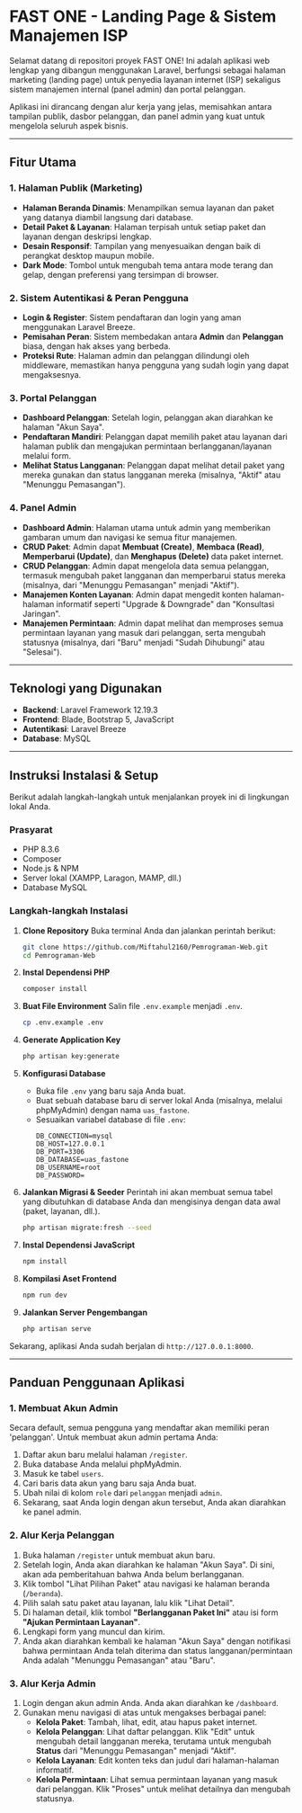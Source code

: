 # FAST ONE - Landing Page & Sistem Manajemen ISP

Selamat datang di repositori proyek FAST ONE! Ini adalah aplikasi web lengkap yang dibangun menggunakan Laravel, berfungsi sebagai halaman marketing (landing page) untuk penyedia layanan internet (ISP) sekaligus sistem manajemen internal (panel admin) dan portal pelanggan.

Aplikasi ini dirancang dengan alur kerja yang jelas, memisahkan antara tampilan publik, dasbor pelanggan, dan panel admin yang kuat untuk mengelola seluruh aspek bisnis.

---

## Fitur Utama

### 1. Halaman Publik (Marketing)

-   **Halaman Beranda Dinamis**: Menampilkan semua layanan dan paket yang datanya diambil langsung dari database.
-   **Detail Paket & Layanan**: Halaman terpisah untuk setiap paket dan layanan dengan deskripsi lengkap.
-   **Desain Responsif**: Tampilan yang menyesuaikan dengan baik di perangkat desktop maupun mobile.
-   **Dark Mode**: Tombol untuk mengubah tema antara mode terang dan gelap, dengan preferensi yang tersimpan di browser.

### 2. Sistem Autentikasi & Peran Pengguna

-   **Login & Register**: Sistem pendaftaran dan login yang aman menggunakan Laravel Breeze.
-   **Pemisahan Peran**: Sistem membedakan antara **Admin** dan **Pelanggan** biasa, dengan hak akses yang berbeda.
-   **Proteksi Rute**: Halaman admin dan pelanggan dilindungi oleh middleware, memastikan hanya pengguna yang sudah login yang dapat mengaksesnya.

### 3. Portal Pelanggan

-   **Dashboard Pelanggan**: Setelah login, pelanggan akan diarahkan ke halaman "Akun Saya".
-   **Pendaftaran Mandiri**: Pelanggan dapat memilih paket atau layanan dari halaman publik dan mengajukan permintaan berlangganan/layanan melalui form.
-   **Melihat Status Langganan**: Pelanggan dapat melihat detail paket yang mereka gunakan dan status langganan mereka (misalnya, "Aktif" atau "Menunggu Pemasangan").

### 4. Panel Admin

-   **Dashboard Admin**: Halaman utama untuk admin yang memberikan gambaran umum dan navigasi ke semua fitur manajemen.
-   **CRUD Paket**: Admin dapat **Membuat (Create)**, **Membaca (Read)**, **Memperbarui (Update)**, dan **Menghapus (Delete)** data paket internet.
-   **CRUD Pelanggan**: Admin dapat mengelola data semua pelanggan, termasuk mengubah paket langganan dan memperbarui status mereka (misalnya, dari "Menunggu Pemasangan" menjadi "Aktif").
-   **Manajemen Konten Layanan**: Admin dapat mengedit konten halaman-halaman informatif seperti "Upgrade & Downgrade" dan "Konsultasi Jaringan".
-   **Manajemen Permintaan**: Admin dapat melihat dan memproses semua permintaan layanan yang masuk dari pelanggan, serta mengubah statusnya (misalnya, dari "Baru" menjadi "Sudah Dihubungi" atau "Selesai").

---

## Teknologi yang Digunakan

-   **Backend**: Laravel Framework 12.19.3
-   **Frontend**: Blade, Bootstrap 5, JavaScript
-   **Autentikasi**: Laravel Breeze
-   **Database**: MySQL

---

## Instruksi Instalasi & Setup

Berikut adalah langkah-langkah untuk menjalankan proyek ini di lingkungan lokal Anda.

### Prasyarat

-   PHP 8.3.6
-   Composer
-   Node.js & NPM
-   Server lokal (XAMPP, Laragon, MAMP, dll.)
-   Database MySQL

### Langkah-langkah Instalasi

1.  **Clone Repository**
    Buka terminal Anda dan jalankan perintah berikut:

    ```bash
    git clone https://github.com/Miftahul2160/Pemrograman-Web.git
    cd Pemrograman-Web
    ```

2.  **Instal Dependensi PHP**

    ```bash
    composer install
    ```

3.  **Buat File Environment**
    Salin file `.env.example` menjadi `.env`.

    ```bash
    cp .env.example .env
    ```

4.  **Generate Application Key**

    ```bash
    php artisan key:generate
    ```

5.  **Konfigurasi Database**

    -   Buka file `.env` yang baru saja Anda buat.
    -   Buat sebuah database baru di server lokal Anda (misalnya, melalui phpMyAdmin) dengan nama `uas_fastone`.
    -   Sesuaikan variabel database di file `.env`:
        ```env
        DB_CONNECTION=mysql
        DB_HOST=127.0.0.1
        DB_PORT=3306
        DB_DATABASE=uas_fastone
        DB_USERNAME=root
        DB_PASSWORD=
        ```

6.  **Jalankan Migrasi & Seeder**
    Perintah ini akan membuat semua tabel yang dibutuhkan di database Anda dan mengisinya dengan data awal (paket, layanan, dll.).

    ```bash
    php artisan migrate:fresh --seed
    ```

7.  **Instal Dependensi JavaScript**

    ```bash
    npm install
    ```

8.  **Kompilasi Aset Frontend**

    ```bash
    npm run dev
    ```

9.  **Jalankan Server Pengembangan**
    ```bash
    php artisan serve
    ```

Sekarang, aplikasi Anda sudah berjalan di `http://127.0.0.1:8000`.

---

## Panduan Penggunaan Aplikasi

### 1. Membuat Akun Admin

Secara default, semua pengguna yang mendaftar akan memiliki peran 'pelanggan'. Untuk membuat akun admin pertama Anda:

1.  Daftar akun baru melalui halaman `/register`.
2.  Buka database Anda melalui phpMyAdmin.
3.  Masuk ke tabel `users`.
4.  Cari baris data akun yang baru saja Anda buat.
5.  Ubah nilai di kolom `role` dari `pelanggan` menjadi `admin`.
6.  Sekarang, saat Anda login dengan akun tersebut, Anda akan diarahkan ke panel admin.

### 2. Alur Kerja Pelanggan

1.  Buka halaman `/register` untuk membuat akun baru.
2.  Setelah login, Anda akan diarahkan ke halaman "Akun Saya". Di sini, akan ada pemberitahuan bahwa Anda belum berlangganan.
3.  Klik tombol "Lihat Pilihan Paket" atau navigasi ke halaman beranda (`/beranda`).
4.  Pilih salah satu paket atau layanan, lalu klik "Lihat Detail".
5.  Di halaman detail, klik tombol **"Berlangganan Paket Ini"** atau isi form **"Ajukan Permintaan Layanan"**.
6.  Lengkapi form yang muncul dan kirim.
7.  Anda akan diarahkan kembali ke halaman "Akun Saya" dengan notifikasi bahwa permintaan Anda telah diterima dan status langganan/permintaan Anda adalah "Menunggu Pemasangan" atau "Baru".

### 3. Alur Kerja Admin

1.  Login dengan akun admin Anda. Anda akan diarahkan ke `/dashboard`.
2.  Gunakan menu navigasi di atas untuk mengakses berbagai panel:
    -   **Kelola Paket**: Tambah, lihat, edit, atau hapus paket internet.
    -   **Kelola Pelanggan**: Lihat daftar pelanggan. Klik "Edit" untuk mengubah detail langganan mereka, terutama untuk mengubah **Status** dari "Menunggu Pemasangan" menjadi "Aktif".
    -   **Kelola Layanan**: Edit konten teks dan judul dari halaman-halaman informatif.
    -   **Kelola Permintaan**: Lihat semua permintaan layanan yang masuk dari pelanggan. Klik "Proses" untuk melihat detailnya dan mengubah statusnya.
